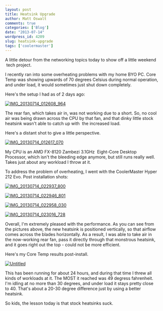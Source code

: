 ```yaml
---
layout: post
title: Heatsink Upgrade
author: Matt Oswalt
comments: true
categories: ['Blog']
date: "2013-07-14"
wordpress_id: 4209
slug: heatsink-upgrade
tags: ['coolermaster']
---
```



A little detour from the networking topics today to show off a little weekend  tech project.

I recently ran into some overheating problems with my home BYO PC. Core Temp was showing upwards of 70 degrees Celsius during normal operation, and under load, it would sometimes just shut down completely.

Here's the setup I had as of 2 days ago:

[![IMG_20130714_012608_964](assets/2013/07/IMG_20130714_012608_964.jpg)](assets/2013/07/IMG_20130714_012608_964.jpg)

The rear fan, which takes air in, was not working due to a short. So, no cool air was being drawn across the CPU by that fan, and that dinky little stock heatsink wasn't able to catch up with  the increased load.

Here's a distant shot to give a little perspective.

[![IMG_20130714_012617_070](assets/2013/07/IMG_20130714_012617_070.jpg)](assets/2013/07/IMG_20130714_012617_070.jpg)

My CPU is an AMD FX-8120 Zambezi 3.1GHz  Eight-Core Desktop Processor, which isn't the bleeding edge anymore, but still runs really well. Takes just about any workload I throw at it.

To address the problem of overheating, I went with the CoolerMaster Hyper 212 Evo. Post installation shots:

[![IMG_20130714_022937_800](assets/2013/07/IMG_20130714_022937_800.jpg)](assets/2013/07/IMG_20130714_022937_800.jpg)

[![IMG_20130714_022946_801](assets/2013/07/IMG_20130714_022946_801.jpg)](assets/2013/07/IMG_20130714_022946_801.jpg)

[![IMG_20130714_022958_030](assets/2013/07/IMG_20130714_022958_030.jpg)](assets/2013/07/IMG_20130714_022958_030.jpg)

[![IMG_20130714_023016_728](assets/2013/07/IMG_20130714_023016_728.jpg)](assets/2013/07/IMG_20130714_023016_728.jpg)

Overall, I'm extremely pleased with the performance. As you can see from the pictures above, the new heatsink is positioned vertically, so that airflow comes across the blades horizontally. As a result, I was able to take air in the now-working rear fan, pass it directly through that monstrous heatsink, and it goes right out the top - could not be more efficient.

Here's my Core Temp results post-install.

[![Untitled](assets/2013/07/Untitled.png)](assets/2013/07/Untitled.png)

This has been running for about 24 hours, and during that time I threw all kinds of workloads at it. The MOST it reached was 49 degress fahrenheit. I'm idling at no more than 30 degrees, and under load it stays pretty close to 40. That's about a 20-30 degree difference just by using a better heatsink.

So kids, the lesson today is that stock heatsinks suck.
